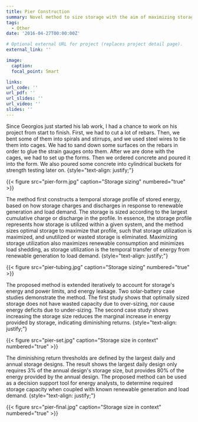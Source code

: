 ```yaml
---
title: Pier Construction
summary: Novel method to size storage with the aim of maximizing storage utilization and eliminating wasted storage capcacity.
tags:
  - Other
date: '2016-04-27T00:00:00Z'

# Optional external URL for project (replaces project detail page).
external_link: ''

image:
  caption: 
  focal_point: Smart

links:
url_code: ''
url_pdf: ''
url_slides: ''
url_video: ''
slides: ''
---
```


Since Georgios just started his lab work, I had a chance to work on his project from start to finish. First, we had to cut a lot of rebars. Then, we bent some of them into spirals and stirrups, and we used steel wires to tie them into cages. We had to sand down some surfaces on the rebars in order to glue the strain gauges onto them. After we are done with the cages, we had to set up the forms. Then we ordered concrete and poured it into the form. We also poured some concrete into cylindrical buckets for strength testing later on.
{style="text-align: justify;"}

{{< figure src="pier-form.jpg" caption="Storage sizing" numbered="true" >}}

The method first constructs a temporal storage profile of stored energy, based on how storage charges and discharges in response to renewable generation and load demand. The storage is sized according to the largest cumulative charge or discharge in the profile. In essence, the storage profile represents how storage is utilized within a given system, and the method sizes optimal storage to maximize that profile, such that storage utilization is maximized, and unutilized or wasted storage is eliminated. Maximizing storage utilization also maximizes renewable consumption and minimizes load shedding, as storage utilization is the temporal transfer of energy from renewable generation to load demand. 
{style="text-align: justify;"}

{{< figure src="pier-tubing.jpg" caption="Storage sizing" numbered="true" >}}


The proposed method is extended iteratively to account for storage's energy and power limits, and energy leakage. Two solar-battery case studies demonstrate the method. The first study shows that optimally sized storage does not have wasted capacity due to over-sizing, nor cause energy deficits due to under-sizing. The second case study shows increasing the storage size reduces the marginal increase in energy provided by storage, indicating diminishing returns. 
{style="text-align: justify;"}

{{< figure src="pier-set.jpg" caption="Storage size in context" numbered="true" >}}

The diminishing return thresholds are defined by the largest daily and annual storage designs. The result shows the largest daily design only requires 3% of the annual design's storage size, but provides 80% of the energy provided by the annual design. The proposed method can be used as a decision support tool for energy analysts, to determine required storage capacity when coupled with known renewable generation and load demand.
{style="text-align: justify;"}

{{< figure src="pier-final.jpg" caption="Storage size in context" numbered="true" >}}
